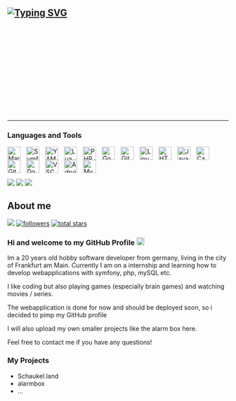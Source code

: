 [![Typing SVG](https://readme-typing-svg.demolab.com?font=Fira+Code&weight=200&size=30&pause=1000&random=false&width=435&lines=Welcome+to+Knockback2003)](https://git.io/typing-svg)
---

<div style="width: 100%; height: 200px; background-image: url('https://minimalistic-wallpaper.demolab.com/?random'); background-size: cover; background-position: center;">
</div>

---
### Languages and Tools

<img align="left" alt="Markdown" width="30px" style="padding-right:10px;" src="https://cdn.jsdelivr.net/gh/devicons/devicon@latest/icons/markdown/markdown-original.svg" />
<img align="left" alt="Symfony" width="30px" style="padding-right:10px;" src="https://cdn.jsdelivr.net/gh/devicons/devicon@latest/icons/symfony/symfony-original.svg" />
<img align="left" alt="YAML" width="30px" style="padding-right:10px;" src="https://cdn.jsdelivr.net/gh/devicons/devicon@latest/icons/yaml/yaml-original.svg" />
<img align="left" alt="Lua" width="30px" style="padding-right:10px;" src="https://cdn.jsdelivr.net/gh/devicons/devicon@latest/icons/lua/lua-original.svg" />
<img align="left" alt="PHP" width="30px" style="padding-right:10px;" src="https://cdn.jsdelivr.net/gh/devicons/devicon@latest/icons/php/php-original.svg" />
<img align="left" alt="Go" width="30px" style="padding-right:10px;" src="https://cdn.jsdelivr.net/gh/devicons/devicon@latest/icons/go/go-original.svg" />
<img align="left" alt="Git" width="30px" style="padding-right:10px;" src="https://cdn.jsdelivr.net/gh/devicons/devicon/icons/git/git-original.svg" />
<img align="left" alt="Linux" width="30px" style="padding-right:10px;" src="https://cdn.jsdelivr.net/gh/devicons/devicon/icons/linux/linux-original.svg" />
<img align="left" alt="HTML" width="30px" style="padding-right:10px;" src="https://cdn.jsdelivr.net/gh/devicons/devicon/icons/html5/html5-plain.svg" />
<img align="left" alt="JavaScript" width="30px" style="padding-right:10px;" src="https://cdn.jsdelivr.net/gh/devicons/devicon/icons/javascript/javascript-plain.svg" />
<img align="left" alt="C++" width="30px" style="padding-right:10px;" src="https://cdn.jsdelivr.net/gh/devicons/devicon@latest/icons/cplusplus/cplusplus-original.svg" />
<img align="left" alt="GitHub" width="30px" style="padding-right:10px;" src="https://cdn.jsdelivr.net/gh/devicons/devicon/icons/github/github-original.svg" />
<img align="left" alt="Docker" width="30px" style="padding-right:10px;" src="https://cdn.jsdelivr.net/gh/devicons/devicon@latest/icons/docker/docker-original.svg" />
<img align="left" alt="VSCode" width="30px" style="padding-right:10px;" src="https://cdn.jsdelivr.net/gh/devicons/devicon@latest/icons/vscode/vscode-original.svg" />
<img align="left" alt="Adruino" width="30px" style="padding-right:10px;" src="https://cdn.jsdelivr.net/gh/devicons/devicon@latest/icons/arduino/arduino-original.svg" />
<img align="left" alt="MySQL" width="30px" style="padding-right:10px;" src="https://cdn.jsdelivr.net/gh/devicons/devicon@latest/icons/mysql/mysql-original-wordmark.svg" />






<br />
<br />

#

[![](https://awesome-github-stats.azurewebsites.net/user-stats/Knockback2003?cardType=octocat&theme=github-dark&preferLogin=false)](https://git.io/awesome-stats-card)
[![](https://streak-stats.demolab.com/?user=Knockback2003&theme=github-dark-dimmed)](https://git.io/streak-stats)
[![](https://github-readme-stats.vercel.app/api/top-langs/?username=Knockback2003&theme=github_dark_dimmed)](https://github.com/anuraghazra/github-readme-stats) <p>

## About me

   <p align="left">
        <a href="https://www.instagram.com/photo.s_mps/?next=%2F" target="_blank"><img src="https://img.shields.io/badge/-Instagram-%23E4405F?style=for-the-badge&logo=instagram&logoColor=white" target="_blank"></a>
      <a href="https://github.com/Knockback2003?tab=followers">
         <img alt="followers" title="Follow me on Github" src="https://custom-icon-badges.demolab.com/github/followers/Knockback2003?color=236ad3&labelColor=1155ba&style=for-the-badge&logo=person-add&label=Follow&logoColor=white"/></a>
      <a href="https://github.com/Knockback2003?tab=repositories&sort=stargazers">
         <img alt="total stars" title="Total stars on GitHub" src="https://custom-icon-badges.demolab.com/github/stars/Knockback2003?color=55960c&style=for-the-badge&labelColor=488207&logo=star"/></a>

   </p>


### Hi and welcome to my GitHub Profile <img src="https://media.giphy.com/media/hvRJCLFzcasrR4ia7z/giphy.gif" width="18"/>
Im a 20 years old hobby software developer from germany, living in the city of Frankfurt am Main.
Currently I am on a internship and learning how to develop webapplications with symfony, php, mySQL etc.

I like coding but also playing games (especially brain games) and watching movies / series.

The webapplication is done for now and should be deployed soon, so i decided to pimp my GitHub profile

I will also upload my own smaller projects like the alarm box here.

Feel free to contact me if you have any questions!

### My Projects

* Schaukel.land
* alarmbox
* ...
